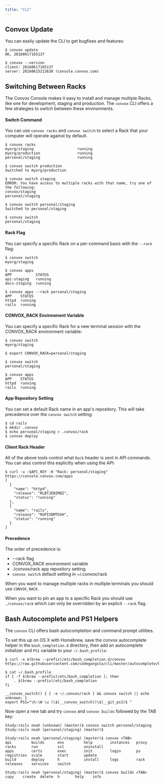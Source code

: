 ```yaml
---
title: "CLI"
---
```


## Convox Update

You can easily update the CLI to get bugfixes and features:

    $ convox update
    OK, 20160617165137

    $ convox --version
    client: 20160617165137
    server: 20160615213630 (console.convox.com)

## Switching Between Racks

The Convox Console makes it easy to install and manage multiple Racks, like one for development, staging and production. The `convox` CLI offers a few strategies to switch between these environments.

#### Switch Command

You can use `convox racks` and `convox switch` to select a Rack that your computer will operate against by default.

    $ convox racks
    myorg/staging                    running    
    myorg/production                 running    
    personal/staging                 running

    $ convox switch production
    Switched to myorg/production

    $ convox switch staging
    ERROR: You have access to multiple racks with that name, try one of the following:
    convox/staging
    personal/staging

    $ convox switch personal/staging
    Switched to personal/staging

    $ convox switch
    personal/staging

#### Rack Flag

You can specify a specific Rack on a per-command basis with the `--rack` flag:

    $ convox switch
    myorg/staging

    $ convox apps
    APP           STATUS 
    api-staging   running
    docs-staging  running

    $ convox apps --rack personal/staging
    APP    STATUS 
    httpd  running
    rails  running

#### CONVOX_RACK Environment Variable 

You can specify a specific Rack for a new terminal session with the CONVOX_RACK environment variable:

    $ convox switch
    myorg/staging

    $ export CONVOX_RACK=personal/staging

    $ convox switch
    personal/staging

    $ convox apps
    APP    STATUS 
    httpd  running
    rails  running

#### App Repository Setting

You can set a default Rack name in an app's repository. This will take precedence over the `convox switch` setting:

    $ cd rails
    $ mkdir .convox
    $ echo personal/staging > .convox/rack
    $ convox deploy

#### Client Rack Header

All of the above tools control what `Rack` header is sent in API commands. You can also control this explicitly when using the API:

    $ curl -u :$API_KEY -H "Rack: personal/staging" https://console.convox.com/apps
    [
      {
        "name": "httpd",
        "release": "RLBTJENIMQI",
        "status": "running"
      },
      {
        "name": "rails",
        "release": "RGPIVDMTGVH",
        "status": "running"
      }
    ]

#### Precedence

The order of precedence is:

* --rack flag
* CONVOX_RACK environment variable
* ./convox/rack app repository setting
* `convox switch` default setting in ~/.convox/rack

When you want to manage multiple racks in multiple terminals you should use `CONVOX_RACK`.

When you want to pin an app to a specific Rack you should use `./convox/rack` which can only be overridden by an explicit `--rack` flag.

## Bash Autocomplete and PS1 Helpers

The `convox` CLI offers bash autocompletion and command prompt utilities.

To set this up on OS X with Homebrew, save the convox autocomplete helper in the `bash_completion.d` directory, then add an autocomplete initializer and `PS1` variable to your `~/.bash_profile`:

    $ curl -o $(brew --prefix)/etc/bash_completion.d/convox https://raw.githubusercontent.com/codegangsta/cli/master/autocomplete/bash_autocomplete

    $ cat ~/.bash_profile
    if [ -f $(brew --prefix)/etc/bash_completion ]; then
        . $(brew --prefix)/etc/bash_completion
    fi

    __convox_switch() { [ -e ~/.convox/rack ] && convox switch || echo unknown; }
    export PS1="\h:\W \u (\$(__convox_switch))\$(__git_ps1)$ "


Now open a new tab and try `convox` and `convox builds` followed by the TAB key:
 
    Study:rails noah (unknown) (master)$ convox switch personal/staging
    Study:rails noah (personal/staging) (master)$ 

    Study:rails noah (personal/staging) (master)$ convox <TAB>
    api         builds      env         help        instances   proxy       racks       run         ssl         uninstall   
    apps        certs       exec        init        login       ps          registries  scale       start       update      
    build       deploy      h           install     logs        rack        releases    services    switch    

    Study:rails noah (personal/staging) (master)$ convox builds <TAB>
    copy    create  delete  h       help    info 